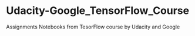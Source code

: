 # Udacity-Google_TensorFlow_Course

Assignments Notebooks from TesorFlow course by Udacity and Google
